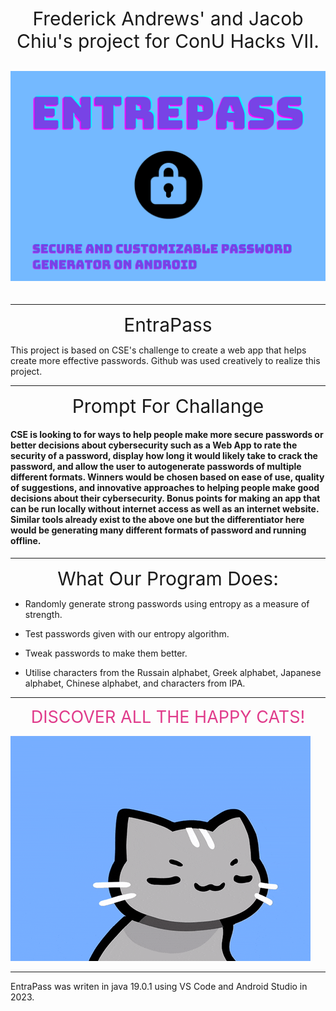 
<div align="center"style="font-size:30px;">
  Frederick Andrews' and Jacob Chiu's project for ConU Hacks VII.

![Entrepass Logo](/Assets/logo.png "Entrepass logo")

</div>

---



<div align="center"style="font-size:30px;">
  EntraPass
</div>

This project is based on CSE's challenge to create a web app that helps create more effective passwords. Github was used creatively to realize this project.

---

<div align="center"style="font-size:30px;">
  Prompt For Challange
</div>

#### CSE is looking to for ways to help people make more secure passwords or better decisions about cybersecurity such as a Web App to rate the security of a password, display how long it would likely take to crack the password, and allow the user to autogenerate passwords of multiple different formats. Winners would be chosen based on ease of use, quality of suggestions, and innovative approaches to helping people make good decisions about their cybersecurity. Bonus points for making an app that can be run locally without internet access as well as an internet website. Similar tools already exist to the above one but the differentiator here would be generating many different formats of password and running offline.

---

<div align="center"style="font-size:30px;">
  What Our Program Does:
</div>

- Randomly generate strong passwords using entropy as a measure of strength.

- Test passwords given with our entropy algorithm.

- Tweak passwords to make them better.

- Utilise characters from the Russain alphabet, Greek alphabet, Japanese alphabet, Chinese alphabet, and characters from IPA.


---

<div align="center"style="color:#E03B8B;font-size:27px;">
  DISCOVER ALL THE HAPPY CATS!


</div>

![Dance Cat](/Assets/Cat.gif "Dance Cat")


---

EntraPass was writen in java 19.0.1 using VS Code and Android Studio in 2023.